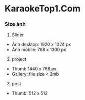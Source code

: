 # KaraokeTop1.Com

### Size ảnh

1. Slider

 - Ảnh desktop: 1920 x 1024 px
 - Ảnh mobile: 768 x 1300 px
 
 2. project
 
 - Thumb 1440 x 768 px
 - Gallery: file size < 2mb
 
 3. post
 
 - Thumb: 512 x 512
 
